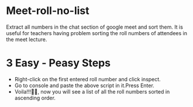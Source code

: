 # Meet-roll-no-list
Extract all numbers in the chat section of  google meet and sort them. It is useful for teachers having problem sorting the roll numbers of attendees in the meet lecture.

# 3 Easy - Peasy Steps
* Right-click on the first entered roll number and click inspect.
* Go to console and paste the above script in it.Press Enter.
* Voila!!!:fairy_man:, now you will see a list of all the roll numbers sorted in ascending order.
